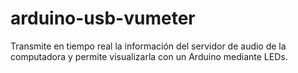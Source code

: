 # arduino-usb-vumeter
Transmite en tiempo real la información del servidor de audio de la computadora y permite visualizarla con un Arduino mediante LEDs.
